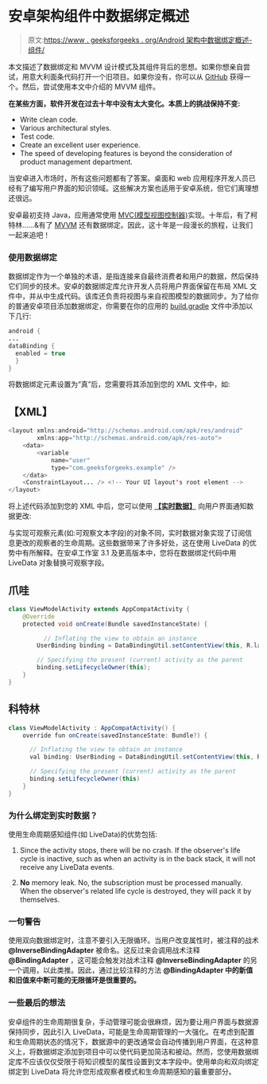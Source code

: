 # 安卓架构组件中数据绑定概述

> 原文:[https://www . geeksforgeeks . org/Android 架构中数据绑定概述-组件/](https://www.geeksforgeeks.org/overview-of-data-binding-in-android-architecture-components/)

本文描述了数据绑定和 MVVM 设计模式及其组件背后的思想。如果你想亲自尝试，用意大利面条代码打开一个旧项目。如果你没有，你可以从 [GitHub](https://github.com/the-rebooted-coder/Take-Notes) 获得一个。然后，尝试使用本文中介绍的 MVVM 组件。

**在某些方面，软件开发在过去十年中没有太大变化。本质上的挑战保持不变:**

*   Write clean code.
*   Various architectural styles.
*   Test code.
*   Create an excellent user experience.
*   The speed of developing features is beyond the consideration of product management department.

当安卓进入市场时，所有这些问题都有了答案。桌面和 web 应用程序开发人员已经有了编写用户界面的知识领域。这些解决方案也适用于安卓系统，但它们离理想还很远。

安卓最初支持 Java，应用通常使用 [MVC(模型视图控制器)](https://www.geeksforgeeks.org/mvc-model-view-controller-architecture-pattern-in-android-with-example/)实现。十年后，有了柯特林……&有了 [MVVM](https://www.geeksforgeeks.org/mvvm-model-view-viewmodel-architecture-pattern-in-android/) 还有数据绑定。因此，这十年是一段漫长的旅程，让我们一起来追吧！

### 使用数据绑定

数据绑定作为一个单独的术语，是指连接来自最终消费者和用户的数据，然后保持它们同步的技术。安卓的数据绑定库允许开发人员将用户界面保留在布局 XML 文件中，并从中生成代码。该库还负责将视图与来自视图模型的数据同步。为了给你的普通安卓项目添加数据绑定，你需要在你的应用的 [build.gradle](https://www.geeksforgeeks.org/android-build-gradle/) 文件中添加以下几行:

```java
android {
...
dataBinding {
  enabled = true
  }
}
```

将数据绑定元素设置为“真”后，您需要将其添加到您的 XML 文件中，如:

## 【XML】

```java
<layout xmlns:android="http://schemas.android.com/apk/res/android"
        xmlns:app="http://schemas.android.com/apk/res-auto">
    <data>
        <variable
            name="user"
            type="com.geeksforgeeks.example" />
    </data>
    <ConstraintLayout... /> <!-- Your UI layout's root element -->
</layout>
```

将上述代码添加到您的 XML 中后，您可以使用 [**【实时数据】**](https://www.geeksforgeeks.org/livedata-in-android-architecture-components/) 向用户界面通知数据更改:

与实现可观察元素(如:可观察文本字段)的对象不同，实时数据对象实现了订阅信息更改的观察者的生命周期。这些数据带来了许多好处，这在使用 LiveData 的优势中有所解释。在安卓工作室 3.1 及更高版本中，您将在数据绑定代码中用 LiveData 对象替换可观察字段。

## 爪哇

```java
class ViewModelActivity extends AppCompatActivity {
    @Override
    protected void onCreate(Bundle savedInstanceState) {

          // Inflating the view to obtain an instance
        UserBinding binding = DataBindingUtil.setContentView(this, R.layout.gfg);

        // Specifying the present (current) activity as the parent
        binding.setLifecycleOwner(this);
    }
}
```

## 科特林

```java
class ViewModelActivity : AppCompatActivity() {
    override fun onCreate(savedInstanceState: Bundle?) {

      // Inflating the view to obtain an instance
      val binding: UserBinding = DataBindingUtil.setContentView(this, R.layout.gfg)

      // Specifying the present (current) activity as the parent 
      binding.setLifecycleOwner(this)
    }
}
```

### 为什么绑定到实时数据？

使用生命周期感知组件(如 LiveData)的优势包括:

1.  Since the activity stops, there will be no crash. If the observer's life cycle is inactive, such as when an activity is in the back stack, it will not receive any LiveData events.

2.  **No** memory leak. No, the subscription must be processed manually. When the observer's related life cycle is destroyed, they will pack it by themselves.

### 一句警告

使用双向数据绑定时，注意不要引入无限循环。当用户改变属性时，被注释的战术 **@InverseBindingAdapter** 被命名。这反过来会调用战术注释 **@BindingAdapter** ，这可能会触发对战术注释 **@InverseBindingAdapter** 的另一个调用，以此类推。因此，通过比较注释的方法 **@BindingAdapter 中的新值和旧值来中断可能的无限循环是很重要的。**

### 一些最后的想法

安卓组件的生命周期很复杂，手动管理可能会很麻烦，因为要让用户界面与数据源保持同步，因此引入 LiveData，可能是生命周期管理的一大强化。在考虑到配置和生命周期状态的情况下，数据源中的更改通常会自动传播到用户界面，在这种意义上，将数据绑定添加到项目中可以使代码更加简洁和被动。然而，您使用数据绑定库不应该仅仅受限于将知识模型的属性设置到文本字段中。使用单向和双向绑定绑定到 LiveData 将允许您形成观察者模式和生命周期感知的最重要部分。